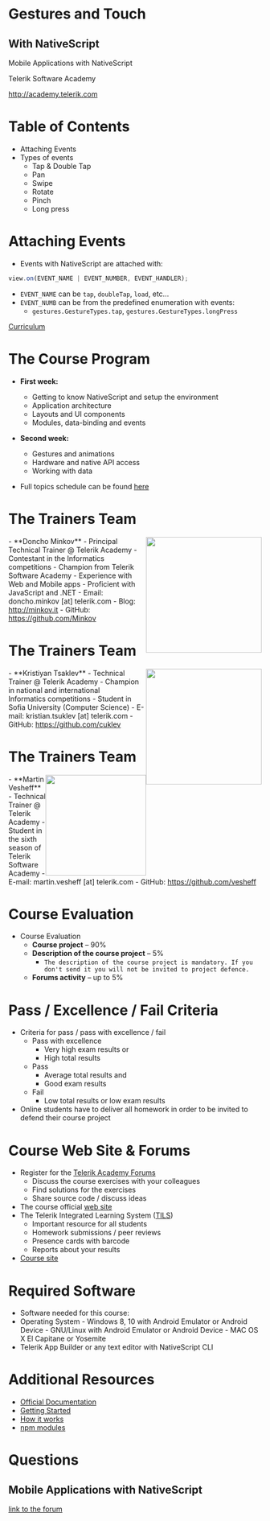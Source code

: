 <!-- section start -->
<!-- attr: { id:'title', class:'slide-title', hasScriptWrapper:true } -->
# Gestures and Touch
## With NativeScript

<div class="signature">
    <p class="signature-course">Mobile Applications with NativeScript</p>
    <p class="signature-initiative">Telerik Software Academy</p>
    <a href="http://academy.telerik.com" class="signature-link">http://academy.telerik.com</a>
</div>


<!-- section start -->
<!-- attr: { id:'table-of-contents' } -->
# Table of Contents

- Attaching Events
- Types of events
  - Tap & Double Tap
  - Pan
  - Swipe
  - Rotate
  - Pinch
  - Long press

<!-- section start -->
<!-- attr: { class:'slide-section', id:'coming-next', showInPresentation: true } -->
<!-- # Attaching Events
## Recap -->

<!-- attr: { hasScriptWrapper:true, style:'font-size:0.9em' } -->
# Attaching Events

- Events with NativeScript are attached with:

```javascript
view.on(EVENT_NAME | EVENT_NUMBER, EVENT_HANDLER);
```

  - `EVENT_NAME` can be `tap`, `doubleTap`, `load`, etc...
  - `EVENT_NUMB` can be from the predefined enumeration with events:
    - `gestures.GestureTypes.tap`, `gestures.GestureTypes.longPress`

[Curriculum](http://academy.telerik.com/images/default-source/Academy_Curriculum/ta_plan_bg.png?sfvrsn=0)

<!-- section start -->
<!-- attr: {class: 'slide-section', id: 'spa-program', showInPresentation: true} -->
<!-- # Mobile Applications with NativeScript Course Program
## Topis that will be covered? -->

<!-- attr: { hasScriptWrapper:true, style:'font-size:38px' } -->
# The Course Program

- **First week:**
  - Getting to know NativeScript and setup the environment
  - Application architecture
  - Layouts and UI components
  - Modules, data-binding and events
- **Second week:**
  - Gestures and animations
  - Hardware and native API access
  - Working with data

- Full topics schedule can be found [here](https://github.com/TelerikAcademy/Mobile-Applications-with-NativeScript/blob/master/SCHEDULE.md)

<!-- section start -->
<!-- attr: {class: 'slide-section', id: 'trainers', showInPresentation: true} -->
<!-- # The Trainers Team-->

<!-- attr: {style: "font-size:40px", hasScriptWrapper: true} -->
# The Trainers Team
<img src="https://raw.githubusercontent.com/TelerikAcademy/Common/master/revealjs-theme/css/imgs/doncho-minkov.jpg" style="float:right" height="230" />
-   **Doncho Minkov**
	-   Principal Technical Trainer @ Telerik Academy
	-   Contestant in the Informatics competitions
	-   Champion from Telerik Software Academy
	-   Experience with Web and Mobile apps
	-   Proficient with JavaScript and .NET
	-   Email: doncho.minkov [at] telerik.com
	-   Blog: <a href="http://minkov.it" title="http://minkov.it" target="\_blank">http://minkov.it</a>
	-   GitHub: <a href="https://github.com/Minkov" title="https://github.com/Minkov" target="\_blank">https://github.com/Minkov</a>

<!-- attr: {style: "font-size:40px", hasScriptWrapper: true} -->
# The Trainers Team
<img src="https://raw.githubusercontent.com/TelerikAcademy/Common/master/revealjs-theme/css/imgs/kristiyan-tsaklev.jpg" style="float:right" height="230" />
-   **Kristiyan Tsaklev**
    -   Technical Trainer @ Telerik Academy
    -   Champion in national and international <br/>
        Informatics competitions
    -   Student in Sofia University (Computer Science)
    -   E-mail: kristian.tsuklev [at] telerik.com
    -   GitHub: <a href="https://github.com/cuklev" target="\_blank">https://github.com/cuklev</a>   

<!-- attr: {style: "font-size:40px", hasScriptWrapper: true} -->
# The Trainers Team
<img src="https://avatars3.githubusercontent.com/u/3620516" style="float:right" height="200" />
-   **Martin Vesheff**
    -   Technical Trainer @ Telerik Academy
    -   Student in the sixth season of <br /> Telerik Software Academy
    -   E-mail: martin.vesheff [at] telerik.com
    -   GitHub: <a href="https://github.com/vesheff" target="\_blank">https://github.com/vesheff</a>   

<!-- section start -->
<!-- attr: {id: 'evaluation', class: 'slide-section', showInPresentation: true } -->
<!-- # Course Evaluation -->

<!-- attr: {style: "font-size:40px", hasScriptWrapper: true} -->
# Course Evaluation
- Course Evaluation
  - **Course project** – 90%
  - **Description of the course project** – 5%
    - `The description of the course project is mandatory. If you don't send it you will not be invited to project defence.`
  - **Forums activity** – up to 5%

<!-- attr: {style: "font-size:40px", hasScriptWrapper: true} -->
# Pass / Excellence / Fail Criteria
-	Criteria for pass / pass with excellence / fail
	-	Pass with excellence
		-	Very high exam results or
		-	High total results
	-	Pass
		-	Average total results and
		-	Good exam results
	-	Fail
		-	Low total results or low exam results
-  Online students have to deliver all homework in order to be invited to defend their course project

<!-- section start -->
<!-- attr: { id:'resources', class:'slide-section', showInPresentation: true } -->
<!-- # Resources
## Addition Course Materials? -->

<!-- attr: {style: "font-size:40px", hasScriptWrapper: true} -->
# Course Web Site & Forums
-	Register for the [Telerik Academy Forums](http://telerikacademy.com/Forum)
	-	Discuss the course exercises with your colleagues
	-	Find solutions for the exercises
	-	Share source code / discuss ideas
-	The course official [web site](http://academy.telerik.com/student-courses/software-technologies/mobile-applications-with-nativescript/about)
-	The Telerik Integrated Learning System ([TILS](http://www.telerikacademy.com))
	-	Important resource for all students
	-	Homework submissions / peer reviews
	-	Presence cards with barcode
	-	Reports about your results
-	[Course site](http://telerikacademy.com/Courses/Courses/Details/316)

<!-- attr: {style: "font-size:40px", hasScriptWrapper: true} -->
# Required Software
-	Software needed for this course:
  - Operating System
        - Windows 8, 10 with Android Emulator or Android Device
        - GNU/Linux with Android Emulator or Android Device
        - MAC OS X El Capitane or Yosemite
  - Telerik App Builder or any text editor with NativeScript CLI

<!-- attr: {style: "font-size:40px", hasScriptWrapper: true} -->
# Additional Resources
- [Official Documentation](http://docs.nativescript.org/)
- [Getting Started](http://developer.telerik.com/featured/getting-started-nativescript/)
- [How it works](http://developer.telerik.com/featured/nativescript-works/)
- [npm modules](https://www.npmjs.com/search?q=nativescript)


<!-- section start -->
<!-- attr: { id:'questions', class:'slide-section',showInPresentation: true } -->
# Questions
## Mobile Applications with NativeScript
[link to the forum](XXX)
